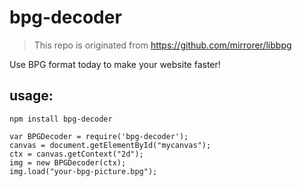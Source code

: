 # bpg-decoder
> This repo is originated from https://github.com/mirrorer/libbpg

Use BPG format today to make your website faster!

## usage:

`npm install bpg-decoder`

```
var BPGDecoder = require('bpg-decoder');
canvas = document.getElementById("mycanvas");
ctx = canvas.getContext("2d");
img = new BPGDecoder(ctx);
img.load("your-bpg-picture.bpg");
```

